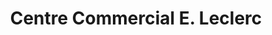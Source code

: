 ---
title: "Centre Commercial E. Leclerc"
url: /saint-leger-de-linieres/centre-commercial-e-leclerc/
shop: Supermarkt
---